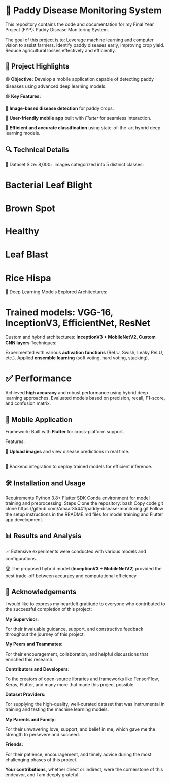 # 🌾 Paddy Disease Monitoring System
This repository contains the code and documentation for my Final Year Project (FYP): Paddy Disease Monitoring System.

The goal of this project is to:
Leverage machine learning and computer vision to assist farmers.
Identify paddy diseases early, improving crop yield.
Reduce agricultural losses effectively and efficiently.



<h2>🚀 Project Highlights</h2>
🟢 <b>Objective:</b> Develop a mobile application capable of detecting paddy diseases using advanced deep learning models.

🟢 <b>Key Features:</b>

🌟 <b>Image-based disease detection</b> for paddy crops.

🌟 <b>User-friendly mobile app</b> built with <i>Flutter</i> for seamless interaction.

🌟 <b>Efficient and accurate classification</b> using state-of-the-art hybrid deep learning models.
<h2>🔍 Technical Details</h2>

📂 Dataset
Size: 8,000+ images categorized into 5 distinct classes:
# Bacterial Leaf Blight
# Brown Spot
# Healthy
# Leaf Blast
# Rice Hispa  


🧠 Deep Learning Models
Explored Architectures:<br>

# Trained models: <b>VGG-16, InceptionV3, EfficientNet, ResNet</b>
Custom and hybrid architectures: <b>InceptionV3 + MobileNetV2, Custom CNN layers</b>
Techniques:

Experimented with various <b>activation functions</b> (ReLU, Swish, Leaky ReLU, etc.).
Applied <b>ensemble learning</b> (soft voting, hard voting, stacking).<br>
# ✅ Performance
Achieved <b>high accuracy</b> and robust performance using hybrid deep learning approaches.
Evaluated models based on precision, recall, F1-score, and confusion matrix.
<h2>📱 Mobile Application</h2>
Framework: Built with <b>Flutter</b> for cross-platform support.

Features:

📸 <b>Upload images</b> and view disease predictions in real time.

<br>
 🔄 Backend integration to deploy trained models for efficient inference.
<h2>🛠️ Installation and Usage</h2>
Requirements
Python 3.8+
Flutter SDK
Conda environment for model training and preprocessing.
Steps
Clone the repository:
bash
Copy code
git clone https://github.com/Amaar35441/paddy-disease-monitoring.git
Follow the setup instructions in the README.md files for model training and Flutter app development.
<h2>  📊 Results and Analysis</h2>
📈 Extensive experiments were conducted with various models and configurations.

🏆 The proposed hybrid model (<b>InceptionV3 + MobileNetV2</b>) provided the best trade-off between accuracy and computational efficiency.

## <h2>🙌 Acknowledgements

  
I would like to express my heartfelt gratitude to everyone who contributed to the successful completion of this project:

<b> My Supervisor:</b>

For their invaluable guidance, support, and constructive feedback throughout the journey of this project.


<b> My Peers and Teammates:</b>

For their encouragement, collaboration, and helpful discussions that enriched this research.


<b> Contributors and Developers:</b>

To the creators of open-source libraries and frameworks like TensorFlow, Keras, Flutter, and many more that made this project possible.


<b> Dataset Providers:</b>

For supplying the high-quality, well-curated dataset that was instrumental in training and testing the machine learning models.


<b> My Parents and Family:</b> 

For their unwavering love, support, and belief in me, which gave me the strength to persevere and succeed.


<b> Friends:</b>

For their patience, encouragement, and timely advice during the most challenging phases of this project.


<b> Your contributions,</b> whether direct or indirect, were the cornerstone of this endeavor, and I am deeply grateful.
